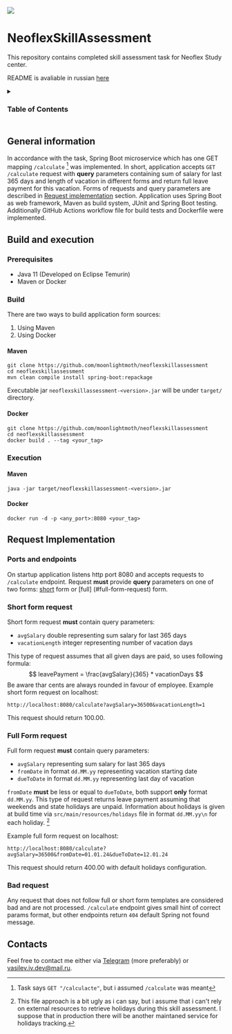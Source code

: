 ![](https://img.shields.io/github/actions/workflow/status/moonlightmoth/neoflexskillassessment/test-workflow.yml)

# NeoflexSkillAssessment
This repository contains completed skill assessment task for Neoflex Study center.

README is avaliable in russian [here](https://github.com/moonlightMoth/NeoflexSkillAssessment/blob/main/README_RU.md)

<details>
  <summary><h3>Table of Contents<h3></summary>
  <ol>
    <li><a href="#general-information">General information</a></li>
    <li>
      <a href="#build-and-execution">Build and execution</a>
      <ul>
        <li><a href="#prerequisites">Prerequisites</a></li>
        <li> <a href="#build">Build</a></li>
        <li><a href="#execution">Execution</a></li>
      </ul>
    </li>
    <li>
	    <a href="#request-implementation">Request implementation</a>
	    <ul>
	    <li><a href="#ports-and-endpoints">Ports and endpoints</a></li>
	    <li><a href="#short-form-request">Short form request</a></li>
	    <li><a href="#full-form-request">Full form request</a></li>
	    <li><a href="#bad-request">Bad request</a></li>
	    </ul>
    </li>
    <li><a href="#contact">Contact</a></li>
  </ol>
</details>


## General information

In accordance with the task, Spring Boot microservice which has one GET mapping `/calculate` [^1] was implemented.
In short, application accepts `GET /calculate` request with **query** parameters containing sum of salary for last 365 days and length of vacation in different forms and return full leave payment for this vacation. Forms of requests and query parameters are described in [Request implementation](#request-implementation) section.
Application uses Spring Boot as web framework, Maven as build system, JUnit and Spring Boot testing.
Additionally GitHub Actions workflow file for build tests and Dockerfile were implemented.
  
[^1]: Task says `GET "/calculacte"`, but i assumed `/calculate` was meant


## Build and execution
### Prerequisites
* Java 11 (Developed on Eclipse Temurin)
* Maven or Docker

### Build
There are two ways to build application form sources:
1. Using Maven
2. Using Docker
#### Maven
```
git clone https://github.com/moonlightmoth/neoflexskillassessment
cd neoflexskillassessment
mvn clean compile install spring-boot:repackage
```
Executable jar `neoflexskillassessment-<version>.jar` will be under `target/` directory.

#### Docker
```
git clone https://github.com/moonlightmoth/neoflexskillassessment
cd neoflexskillassessment
docker build . --tag <your_tag>
```

### Execution

#### Maven
```
java -jar target/neoflexskillassessment-<version>.jar
```

#### Docker
```
docker run -d -p <any_port>:8080 <your_tag>
```

## Request Implementation

### Ports and endpoints
On startup application listens http port 8080 and accepts requests to `/calculate` endpoint.
Request **must** provide **query** parameters on one of two forms: [short](#short-form-request) form or [full] (#full-form-request) form.

### Short form request

Short form request **must** contain query parameters:
 *  `avgSalary` double representing sum salary for last 365 days 
 *  `vacationLength` integer representing number of vacation days

This type of request assumes that all given days are paid, so uses following formula:
$$
leavePayment = \frac{avgSalary}{365} * vacationDays
$$
Be aware thar cents are always rounded in favour of employee.
Example short form request on localhost:
```
http://localhost:8080/calculate?avgSalary=36500&vacationLength=1
``` 
This request should return 100.00.

### Full Form request

Full form request **must** contain query parameters:
  * `avgSalary` representing sum salary for last 365 days 
  * `fromDate` in format `dd.MM.yy` representing vacation starting date
  * `dueToDate`  in format `dd.MM.yy` representing last day of vacation

`fromDate` **must** be less or equal to `dueToDate`, both support **only** format `dd.MM.yy`.
This type of request returns leave payment assuming that weekends and state holidays are unpaid.
Information about holidays is given at build time via `src/main/resources/holidays` file in format `dd.MM.yy\n` for each holiday. [^2]

Example full form request on localhost:
```
http://localhost:8080/calculate?avgSalary=36500&fromDate=01.01.24&dueToDate=12.01.24
``` 
This request should return 400.00 with default holidays configuration.

[^2]: This file approach is a bit ugly as i can say, but i assume that i can't rely on external resources to retrieve holidays during this skill assessment. I suppose that in production there will be another maintaned service for holidays tracking.

### Bad request

Any request that does not follow full or short form templates are considered bad and are not processed.
`/calculate` endpoint gives small hint of correct params format, but other endpoints return `404` default Spring not found message.


## Contacts

Feel free to contact me either via [Telegram](https://t.me/moonlightmoth) (more preferably) or vasilev.iv.dev@mail.ru.
